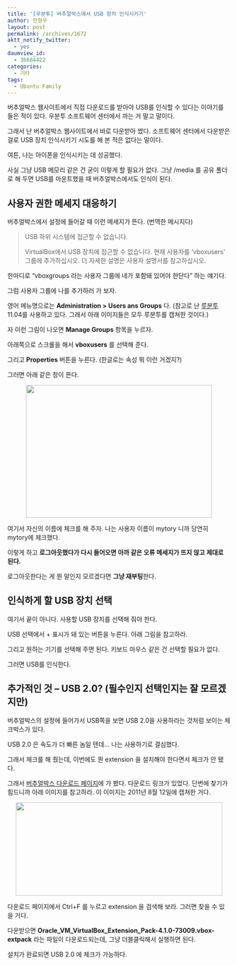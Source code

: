 ```yaml
---
title: '[우분투] 버추얼박스에서 USB 장치 인식시키기'
author: 안형우
layout: post
permalink: /archives/1672
aktt_notify_twitter:
  - yes
daumview_id:
  - 36684422
categories:
  - 기타
tags:
  - Ubuntu Family
---
```

버추얼박스 웹사이트에서 직접 다운로드를 받아야 USB를 인식할 수 있다는 이야기를 들은 적이 있다. 우분투 소프트웨어 센터에서 까는 거 말고 말이다.

그래서 난 버추얼박스 웹사이트에서 바로 다운받아 썼다. 소프트웨어 센터에서 다운받은 걸로 USB 장치 인식시키기 시도를 해 본 적은 없다는 말이다.

여튼, 나는 아이폰을 인식시키는 데 성공했다.

사실 그냥 USB 메모리 같은 건 굳이 이렇게 할 필요가 없다. 그냥 /media 를 공유 폴더로 해 두면 USB를 마운트했을 때 버추얼박스에서도 인식이 된다.

## 사용자 권한 메세지 대응하기

버추얼박스에서 설정에 들어갈 때 이런 메세지가 뜬다. (번역한 메시지다)

> USB 하위 시스템에 접근할 수 없습니다.
> 
> VirtualBox에서 USB 장치에 접근할 수 없습니다. 현재 사용자를 &#8216;vboxusers&#8217; 그룹에 추가하십시오. 더 자세한 설명은 사용자 설명서를 참고하십시오.

한마디로 &#8220;vboxgroups 라는 사용자 그룹에 네가 포함돼 있어야 한단다&#8221; 하는 얘기다.

그럼 사용자 그룹에 나를 추가하러 가 보자.

영어 메뉴명으로는 **Administration > Users ans Groups** 다. (참고로 난 [루분투][1] 11.04를 사용하고 있다. 그래서 아래 이미지들은 모두 루분투를 캡쳐한 것이다.)

자 이런 그림이 나오면 **Manage Groups** 항목을 누르자.

아래쪽으로 스크롤을 해서 **vboxusers** 를 선택해 준다.

그리고 **Properties** 버튼을 누른다. (한글로는 속성 뭐 이런 거겠지?)

그러면 아래 같은 창이 뜬다.

<p style="text-align: center;">
  <img class="aligncenter" src="https://dl.dropbox.com/u/15546257/blog/mytory/virtualbox/group-member.png" alt="" width="420" height="300" />
</p>

여기서 자신의 이름에 체크를 해 주자. 나는 사용자 이름이 mytory 니까 당연히 mytory에 체크했다.

이렇게 하고 **로그아웃했다가 다시 들어오면 아까 같은 오류 메세지가 뜨지 않고 제대로 된다.**

로그아웃한다는 게 뭔 말인지 모르겠다면 **그냥 재부팅**한다.

## 인식하게 할 USB 장치 선택

여기서 끝이 아니다. 사용할 USB 장치를 선택해 줘야 한다.

USB 선택에서 + 표시가 돼 있는 버튼을 누른다. 아래 그림을 참고하라.

그리고 원하는 기기를 선택해 주면 된다. 키보드 마우스 같은 건 선택할 필요가 없다.

그러면 USB를 인식한다.

## 추가적인 것 &#8211; USB 2.0? (필수인지 선택인지는 잘 모르겠지만)

버추얼박스의 설정에 들어가서 USB쪽을 보면 USB 2.0을 사용하라는 것처럼 보이는 체크박스가 있다.

USB 2.0 은 속도가 더 빠른 놈일 텐데… 나는 사용하기로 결심했다.

그래서 체크를 해 줬는데, 이번에도 뭔 extension 을 설치해야 한다면서 체크가 안 됐다.

그래서 [버추얼박스 다운로드 페이지][2]에 가 봤다. 다운로드 링크가 있었다. 단번에 찾기가 힘드니까 아래 이미지를 참고하라. 이 이미지는 2011년 8월 12일에 캡쳐한 거다.

<p style="text-align: center;">
  <img class="aligncenter" src="https://dl.dropbox.com/u/15546257/blog/mytory/virtualbox/extention-pack.png" alt="" width="467" height="211" />
</p>

다운로드 페이지에서 Ctrl+F 를 누르고 extension 을 검색해 보라. 그러면 찾을 수 있을 거다.

다운받으면 **Oracle\_VM\_VirtualBox\_Extension\_Pack-4.1.0-73009.vbox-extpack** 라는 파일이 다운로드되는데, 그냥 더블클릭해서 실행하면 된다.

설치가 완료되면 USB 2.0 에 체크가 가능하다.

 [1]: http://lubuntu.net/
 [2]: http://www.virtualbox.org/wiki/Downloads